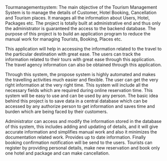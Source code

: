 Tourmanagementsystem:
The main objective of the Tourism Management System is to manage the details of Customer,
Hotel Booking, Cancellation and Tourism places. It manages all the information about Users,
Hotel, Packages etc. The project is totally built at administrative end and thus only the
administrator is guaranteed the access to the backend database. The purpose of this project is to
build an application program to reduce the manual work for managing Tourists, Booking, Places
etc.

This application will help in accessing the information related to the travel to the particular
destination with great ease. The users can track the information related to their tours with great
ease through this application. The travel agency information can also be obtained through this
application.

Through this system, the propose system is highly automated and makes the travelling activities
much easier and flexible. The user can get the very right information at the very right time. This
system will include all the necessary fields which are required during online reservation time. This
system will be easy to use and can be used by any person. The basic idea behind this project is to
save data in a central database which can be accessed by any authorize person to get information
and saves time and burden which are being faced by their customers.

Administrator can access and modify the information stored in the database of this system, this
includes adding and updating of details, and it will give accurate information and simplifies
manual work and also it minimizes the documentation related work. Provides up to date
information. Finally booking confirmation notification will be send to the users.
Tourists can register by providing personal details, make new reservation and book only one
hotel and package and can make cancellation.
